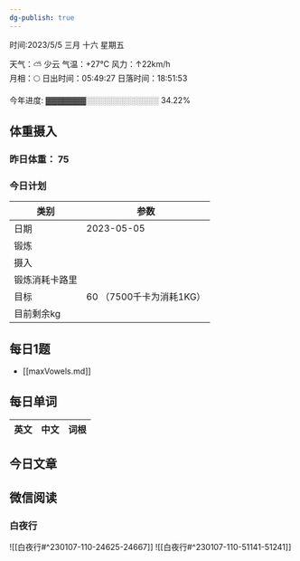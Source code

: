 ```yaml
---
dg-publish: true
---
```


时间:2023/5/5 三月 十六 星期五

天气：⛅️  少云 气温：+27°C 风力：↑22km/h  
月相：🌕 日出时间：05:49:27 日落时间：18:51:53

今年进度: ▓▓▓▓▓▓▓░░░░░░░░░░░░░ 34.22%

## 体重摄入

### 昨日体重： 75
### 今日计划
| 类别           | 参数                    |
| -------------- | ----------------------- |
| 日期           | 2023-05-05               |
| 锻炼           |               |
| 摄入           |  |
| 锻炼消耗卡路里 | |
| 目标           | 60      （7500千卡为消耗1KG）                |
| 目前剩余kg               |                          |



## 每日1题

- [[maxVowels.md]]

## 每日单词

| 英文       | 中文       |词根|
| ---------- | ---------- | ---|


## 今日文章




## 微信阅读

<!-- start of weread -->

### 白夜行
![[白夜行#^230107-110-24625-24667]]
![[白夜行#^230107-110-51141-51241]]

<!-- end of weread -->
